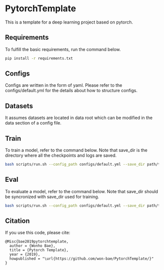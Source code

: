# PytorchTemplate

This is a template for a deep learning project based on pytorch.


## Requirements
To fulfill the basic requirements, run the command below.
```bash
pip install -r requirements.txt
```

## Configs
Configs are written in the form of yaml. Please refer to the configs/default.yml for the details about how to structure configs.

## Datasets
It assumes datasets are located in data root which can be modified in the data section of a config file.

## Train
To train a model, refer to the command below. Note that save_dir is the directory where all the checkpoints and logs are saved.
```bash
bash scripts/run.sh --config_path configs/default.yml --save_dir path/to/root
```

## Eval
To evaluate a model, refer to the command below. Note that save_dir should be syncronized with save_dir used for training.
```bash
bash scripts/run.sh --config_path configs/default.yml --save_dir path/to/dir --eval_only
```
## Citation
If you use this code, please cite:

    @Misc{bae2019pytorchtemplate,
      author = {Wonho Bae},
      title = {Pytorch Template},
      year = {2019},
      howpublished = "\url{https://github.com/won-bae/PytorchTemplate/}"
    }
